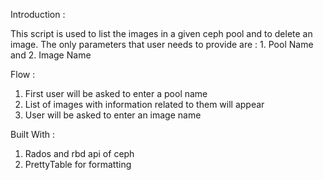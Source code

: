 Introduction :

  This script is used to list the images in a given ceph pool and to delete an image.
  The only parameters that user needs to provide are :
      1. Pool Name and 
      2. Image Name
  
Flow :

  1. First user will be asked to enter a pool name
  2. List of images with information related to them will appear
  3. User will be asked to enter an image name
  
Built With : 
   
   1. Rados and rbd api of ceph
   2. PrettyTable for formatting 
